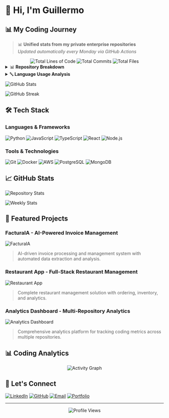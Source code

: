 # 👋 Hi, I'm Guillermo

## 📊 **My Coding Journey**

> 📊 **Unified stats from my private enterprise repositories**  
> _Updated automatically every Monday via GitHub Actions_

<!-- Unified Stats Overview -->
<div align="center">
  <img src="https://img.shields.io/badge/📈_Total_Lines_of_Code-145,894-58A6FF?style=for-the-badge&logo=github&logoColor=white" alt="Total Lines of Code" />
  <img src="https://img.shields.io/badge/📝_Total_Commits-492-4ECDC4?style=for-the-badge&logo=github&logoColor=white" alt="Total Commits" />
  <img src="https://img.shields.io/badge/📁_Total_Files-1,629-FF6B6B?style=for-the-badge&logo=github&logoColor=white" alt="Total Files" />
</div>

<!-- Repository Breakdown -->
<details>
<summary>📊 <strong>Repository Breakdown</strong></summary>
<br>

| Repository                   |       Lines | Commits |     Files | Distribution %     |
| :--------------------------- | ----------: | ------: | --------: | :----------------- |
| **🌟 TOTAL UNIFIED**         | **133,955** | **308** | **1,324** | **91.8/62.6/81.3** |
| 📁 **InmoIA Frontend**       |      60,899 |     242 |       771 | 83.6/56.9/71.8     |
| 📁 **TypeScript Backend**    |      14,103 |      23 |       137 | 99.8/95.8/98.6     |
| 📁 **FacturaIA**             |      16,151 |       3 |       148 | 100.0/100.0/100.0  |
| 📁 **Python AI MCP Backend** |      17,666 |       2 |        28 | 100.0/100.0/100.0  |
| 📁 **Restaurant App**        |      25,136 |      38 |       240 | 100.0/100.0/100.0  |

</details>

<!-- Language Breakdown -->
<details>
<summary>🔤 <strong>Language Usage Analysis</strong></summary>
<br>

**📊 Summary:** 9 languages detected across 159,843 lines of code

| Rank | Language             |   Lines | % of Total |
| :--- | :------------------- | ------: | :--------- |
| 1    | 🔷 **TypeScript**    | 106,116 | 66.4%      |
| 2    | ⚙️ **Configuration** |  33,490 | 21.0%      |
| 3    | 🐍 **Python**        |   7,659 | 4.8%       |
| 4    | 📚 **Documentation** |   2,344 | 1.5%       |
| 5    | 🎨 **CSS**           |   1,652 | 1.0%       |
| 6    | 🟨 **JavaScript**    |     411 | 0.3%       |

</details>

<!-- GitHub Stats for Public Activity -->

![GitHub Stats](https://github-readme-stats.vercel.app/api?username=GuillermoAstorgaCalvo&show_icons=true&theme=radical&hide_border=true&bg_color=0D1117&title_color=58A6FF&text_color=8B949E&icon_color=58A6FF)

<!-- Contribution Graph -->

![GitHub Streak](https://streak-stats.demolab.com/?user=GuillermoAstorgaCalvo&theme=radical&hide_border=true&background=0D1117&stroke=58A6FF&ring=58A6FF&fire=58A6FF&currStreakNum=8B949E&sideNums=8B949E&currStreakLabel=8B949E&sideLabels=8B949E&dates=8B949E)

## 🛠️ **Tech Stack**

### **Languages & Frameworks**

![Python](https://img.shields.io/badge/-Python-3776AB?style=for-the-badge&logo=python&logoColor=white)
![JavaScript](https://img.shields.io/badge/-JavaScript-F7DF1E?style=for-the-badge&logo=javascript&logoColor=black)
![TypeScript](https://img.shields.io/badge/-TypeScript-3178C6?style=for-the-badge&logo=typescript&logoColor=white)
![React](https://img.shields.io/badge/-React-61DAFB?style=for-the-badge&logo=react&logoColor=black)
![Node.js](https://img.shields.io/badge/-Node.js-339933?style=for-the-badge&logo=nodedotjs&logoColor=white)

### **Tools & Technologies**

![Git](https://img.shields.io/badge/-Git-F05032?style=for-the-badge&logo=git&logoColor=white)
![Docker](https://img.shields.io/badge/-Docker-2496ED?style=for-the-badge&logo=docker&logoColor=white)
![AWS](https://img.shields.io/badge/-AWS-232F3E?style=for-the-badge&logo=amazonaws&logoColor=white)
![PostgreSQL](https://img.shields.io/badge/-PostgreSQL-336791?style=for-the-badge&logo=postgresql&logoColor=white)
![MongoDB](https://img.shields.io/badge/-MongoDB-47A248?style=for-the-badge&logo=mongodb&logoColor=white)

## 📈 **GitHub Stats**

<!-- Repository Stats -->

![Repository Stats](https://github-readme-stats.vercel.app/api?username=GuillermoAstorgaCalvo&show_icons=true&theme=radical&hide_border=true&bg_color=0D1117&title_color=58A6FF&text_color=8B949E&icon_color=58A6FF&include_all_commits=true&count_private=true)

<!-- Weekly Stats -->

![Weekly Stats](https://github-readme-stats.vercel.app/api/wakatime?username=GuillermoAstorgaCalvo&theme=radical&hide_border=true&bg_color=0D1117&title_color=58A6FF&text_color=8B949E)

## 🚀 **Featured Projects**

### **FacturaIA** - AI-Powered Invoice Management

![FacturaIA](https://img.shields.io/badge/-FacturaIA-FF6B6B?style=for-the-badge&logo=github&logoColor=white)

> AI-driven invoice processing and management system with automated data extraction and analysis.

### **Restaurant App** - Full-Stack Restaurant Management

![Restaurant App](https://img.shields.io/badge/-Restaurant%20App-4ECDC4?style=for-the-badge&logo=github&logoColor=white)

> Complete restaurant management solution with ordering, inventory, and analytics.

### **Analytics Dashboard** - Multi-Repository Analytics

![Analytics Dashboard](https://img.shields.io/badge/-Analytics%20Dashboard-45B7D1?style=for-the-badge&logo=github&logoColor=white)

> Comprehensive analytics platform for tracking coding metrics across multiple repositories.

## 📊 **Coding Analytics**

<!-- Dynamic Analytics Section -->
<div align="center">
  <img src="https://github-readme-activity-graph.vercel.app/graph?username=GuillermoAstorgaCalvo&theme=react-dark&hide_border=true&bg_color=0D1117&color=58A6FF&line=58A6FF&point=58A6FF" alt="Activity Graph" />
</div>

## 🌟 **Let's Connect**

[![LinkedIn](https://img.shields.io/badge/-LinkedIn-0077B5?style=for-the-badge&logo=linkedin&logoColor=white)](https://linkedin.com/in/guillermoastorgacalvo)
[![GitHub](https://img.shields.io/badge/-GitHub-181717?style=for-the-badge&logo=github&logoColor=white)](https://github.com/GuillermoAstorgaCalvo)
[![Email](https://img.shields.io/badge/-Email-D14836?style=for-the-badge&logo=gmail&logoColor=white)](mailto:guillermo.astorga.calvo@gmail.com)
[![Portfolio](https://img.shields.io/badge/-Portfolio-FF6B6B?style=for-the-badge&logo=github&logoColor=white)](https://guillermoastorgacalvo.dev)

---

<div align="center">
  <img src="https://komarev.com/ghpvc/?username=GuillermoAstorgaCalvo&style=flat-square&color=58A6FF" alt="Profile Views" />
</div>
